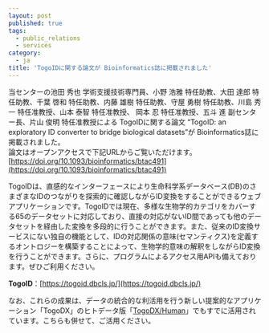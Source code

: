 ```yaml
---
layout: post
published: true
tags:
  - public_relations
  - services
category:
  - ja
title: 'TogoIDに関する論文が Bioinformatics誌に掲載されました'
---
```

当センターの池田 秀也 学術支援技術専門員、小野 浩雅 特任助教、大田 達郎 特任助教、千葉 啓和 特任助教、内藤 雄樹 特任助教、守屋 勇樹 特任助教、川島 秀一 特任准教授、山本 泰智 特任准教授、 岡本 忍 特任准教授、五斗 進 副センター長、片山 俊明 特任准教授による TogoIDに関する論文 “TogoID: an exploratory ID converter to bridge biological datasets”が Bioinformatics誌に掲載されました。<br/>
論文はオープンアクセスで下記URLからご覧いただけます。<br/>
[https://doi.org/10.1093/bioinformatics/btac491](https://doi.org/10.1093/bioinformatics/btac491)

TogoIDは、直感的なインターフェースにより生命科学系データベース(DB)のさまざまなIDのつながりを探索的に確認しながらID変換をすることができるウェブアプリケーションです。TogoIDでは現在、多様な生物学的カテゴリをカバーする65のデータセットに対応しており、直接の対応がないID間であっても他のデータセットを経由した変換を多段的に行うことができます。また、従来のID変換サービスにない独自の機能として、IDの対応関係の意味(セマンティクス)を定義するオントロジーを構築することによって、生物学的意味の解釈をしながらID変換を行うことができます。さらに、プログラムによるアクセス用APIも備えております。ぜひご利用ください。<br/>

**TogoID**：[https://togoid.dbcls.jp/](https://togoid.dbcls.jp/)

なお、これらの成果は、データの統合的な利活用を行う新しい提案的なアプリケーション「TogoDX」のヒトデータ版「[TogoDX/Human](https://togodx.dbcls.jp/human/)」でもすでに活用されています。こちらも併せて、ご活用ください。




